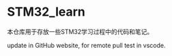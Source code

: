 # STM32_learn

本仓库用于存放一些STM32学习过程中的代码和笔记。

update in GitHub website, for remote pull test in vscode.
